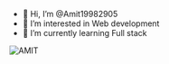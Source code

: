 - 👋 Hi, I’m @Amit19982905
- 👀 I’m interested in Web development 
- 🌱 I’m currently learning Full stack 

<p align="left"> <img src="https://komarev.com/ghpvc/?username=Amit19982905&label=Profile%20views&color=0e75b6&style=flat" alt="AMIT" /> </p> <div align="center">

<!-- - 💞️ I’m looking to collaborate on ... -->
<!-- - 📫 How to reach me ... -->

<!---
Amit19982905/Amit19982905 is a ✨ special ✨ repository because its `README.md` (this file) appears on your GitHub profile.
You can click the Preview link to take a look at your changes.
--->
